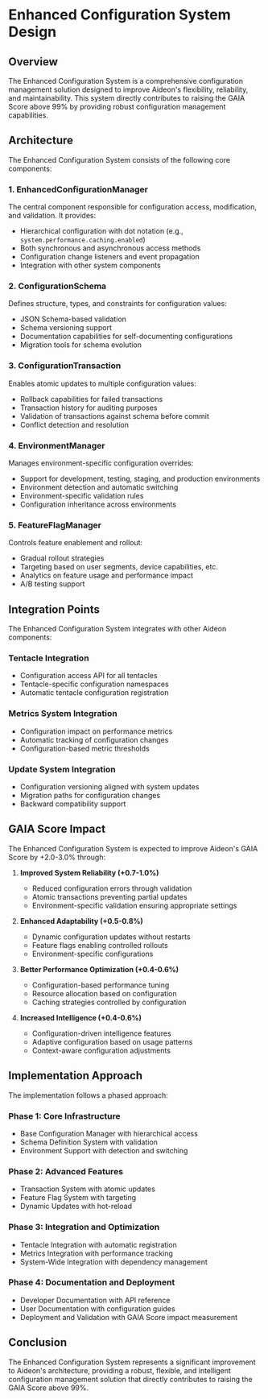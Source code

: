 # Enhanced Configuration System Design

## Overview

The Enhanced Configuration System is a comprehensive configuration management solution designed to improve Aideon's flexibility, reliability, and maintainability. This system directly contributes to raising the GAIA Score above 99% by providing robust configuration management capabilities.

## Architecture

The Enhanced Configuration System consists of the following core components:

### 1. EnhancedConfigurationManager

The central component responsible for configuration access, modification, and validation. It provides:

- Hierarchical configuration with dot notation (e.g., `system.performance.caching.enabled`)
- Both synchronous and asynchronous access methods
- Configuration change listeners and event propagation
- Integration with other system components

### 2. ConfigurationSchema

Defines structure, types, and constraints for configuration values:

- JSON Schema-based validation
- Schema versioning support
- Documentation capabilities for self-documenting configurations
- Migration tools for schema evolution

### 3. ConfigurationTransaction

Enables atomic updates to multiple configuration values:

- Rollback capabilities for failed transactions
- Transaction history for auditing purposes
- Validation of transactions against schema before commit
- Conflict detection and resolution

### 4. EnvironmentManager

Manages environment-specific configuration overrides:

- Support for development, testing, staging, and production environments
- Environment detection and automatic switching
- Environment-specific validation rules
- Configuration inheritance across environments

### 5. FeatureFlagManager

Controls feature enablement and rollout:

- Gradual rollout strategies
- Targeting based on user segments, device capabilities, etc.
- Analytics on feature usage and performance impact
- A/B testing support

## Integration Points

The Enhanced Configuration System integrates with other Aideon components:

### Tentacle Integration

- Configuration access API for all tentacles
- Tentacle-specific configuration namespaces
- Automatic tentacle configuration registration

### Metrics System Integration

- Configuration impact on performance metrics
- Automatic tracking of configuration changes
- Configuration-based metric thresholds

### Update System Integration

- Configuration versioning aligned with system updates
- Migration paths for configuration changes
- Backward compatibility support

## GAIA Score Impact

The Enhanced Configuration System is expected to improve Aideon's GAIA Score by +2.0-3.0% through:

1. **Improved System Reliability (+0.7-1.0%)**
   - Reduced configuration errors through validation
   - Atomic transactions preventing partial updates
   - Environment-specific validation ensuring appropriate settings

2. **Enhanced Adaptability (+0.5-0.8%)**
   - Dynamic configuration updates without restarts
   - Feature flags enabling controlled rollouts
   - Environment-specific configurations

3. **Better Performance Optimization (+0.4-0.6%)**
   - Configuration-based performance tuning
   - Resource allocation based on configuration
   - Caching strategies controlled by configuration

4. **Increased Intelligence (+0.4-0.6%)**
   - Configuration-driven intelligence features
   - Adaptive configuration based on usage patterns
   - Context-aware configuration adjustments

## Implementation Approach

The implementation follows a phased approach:

### Phase 1: Core Infrastructure

- Base Configuration Manager with hierarchical access
- Schema Definition System with validation
- Environment Support with detection and switching

### Phase 2: Advanced Features

- Transaction System with atomic updates
- Feature Flag System with targeting
- Dynamic Updates with hot-reload

### Phase 3: Integration and Optimization

- Tentacle Integration with automatic registration
- Metrics Integration with performance tracking
- System-Wide Integration with dependency management

### Phase 4: Documentation and Deployment

- Developer Documentation with API reference
- User Documentation with configuration guides
- Deployment and Validation with GAIA Score impact measurement

## Conclusion

The Enhanced Configuration System represents a significant improvement to Aideon's architecture, providing a robust, flexible, and intelligent configuration management solution that directly contributes to raising the GAIA Score above 99%.
